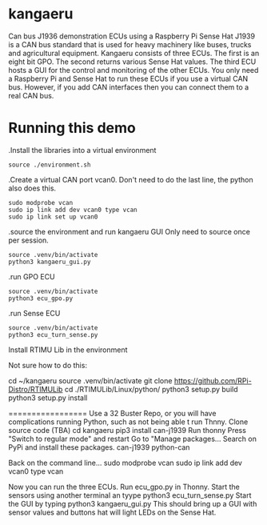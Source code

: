 # kangaeru
Can bus J1936 demonstration ECUs using a Raspberry Pi Sense Hat
J1939 is a CAN bus standard that is used for heavy machinery like buses, trucks and agricultural equipment. Kangaeru consists of three ECUs. The first is an eight bit GPO. The second returns various Sense Hat values. The third ECU hosts a GUI for the control and monitoring of the other ECUs.
You only need a Raspberry Pi and Sense Hat to run these ECUs if you use a virtual CAN bus. However, if you add CAN interfaces then you can connect them to a real CAN bus.

# Running this demo

.Install the libraries into a virtual environment
```
source ./environment.sh
```
.Create a virtual CAN port vcan0. Don't need to do the last line, the python also does this.
```
sudo modprobe vcan
sudo ip link add dev vcan0 type vcan
sudo ip link set up vcan0
```
.source the environment and run kangaeru GUI
Only need to source once per session.
```
source .venv/bin/activate
python3 kangaeru_gui.py
```
.run GPO ECU
```
source .venv/bin/activate
python3 ecu_gpo.py
```

.run Sense ECU
```
source .venv/bin/activate
python3 ecu_turn_sense.py
```

Install RTIMU Lib in the environment

Not sure how to do this:

cd ~/kangaeru
source .venv/bin/activate
git clone https://github.com/RPi-Distro/RTIMULib
cd ./RTIMULib/Linux/python/
python3 setup.py build
python3 setup.py install

=================
Use a 32 Buster Repo, or you will have complications running Python, such as not being able t run Thnny.
Clone source code (TBA)
cd kangaeru
pip3 install can-j1939
Run thonny
Press "Switch to regular mode" and restart
Go to "Manage packages...
Search on PyPi and install these packages.
can-j1939
python-can

Back on the command line...
sudo modprobe vcan
sudo ip link add dev vcan0 type vcan

Now you can run the three ECUs.
Run ecu_gpo.py in Thonny.
Start the sensors using another terminal an tyype
python3 ecu_turn_sense.py
Start the GUI by typing
python3 kangaeru_gui.py
This should bring up a GUI with sensor values and buttons hat will light LEDs on the Sense Hat.






